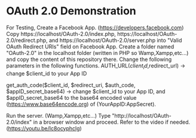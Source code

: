 # OAuth 2.0 Demonstration
For Testing,
Create a Facebook App. (https://developers.facebook.com)
Copy https://localhost/OAuth-2.0/index.php, https://localhost/OAuth-2.0/redirect.php, and https://localhost/OAuth-2.0/server.php into "Valid OAuth Redirect URIs" field on Facebook App.
Create a folder named "OAuth-2.0" in the localhost folder (written in PHP so Wamp,Xampp,etc...) and copy the content of this repository there.
Change the following parameters in the following functions.
AUTH_URL($client_id,$redirect_url) -> change $client_id to your App ID

get_auth_code($client_id, $redirect_uri, $auth_code, $appID_secret_base64) -> change $client_id to your App ID, and $appID_secret_base64 to the base64 encoded value (https://www.base64encode.org) of (YourAppID:AppSecret).

Run the server. (Wamp,Xampp,etc...)
Type "http://localhost/OAuth-2.0/index" in a browser window and proceed.
Refer to the video if needed. (https://youtu.be/Ic8ocyphclg)
